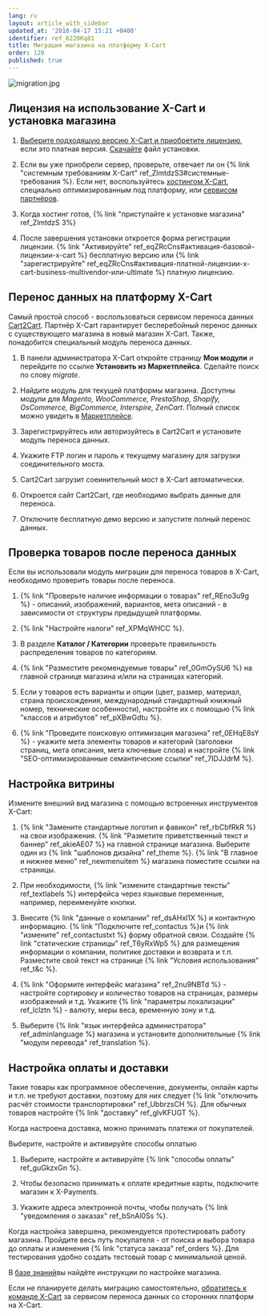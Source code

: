 ```yaml
---
lang: ru
layout: article_with_sidebar
updated_at: '2018-04-17 15:21 +0400'
identifier: ref_6220Kq81
title: Миграция магазина на платформу X-Cart
order: 120
published: true
---
```

![migration.jpg]({{site.baseurl}}/attachments/ref_otTGssNZ/migration.jpg)

## Лицензия на использование X-Cart и уcтановка магазина

1. [Выберите подходящую версию X-Cart и приобретите лицензию](https://www.x-cart.ru/ceny.html "Миграция магазина на платформу X-Cart"), если это платная версия. [Скачайте](https://www.x-cart.ru/download.html) файл установки. 

2. Если вы уже приобрели сервер, проверьте, отвечает ли он {% link "системным требованиям X-Cart" ref_ZlmtdzS3#системные-требования %}. Если нет, воспользуйтесь [хостингом X-Cart](https://www.x-cart.ru/hosting.html "Миграция магазина на платформу X-Cart"), специально оптимизированным под платформу, или [сервисом партнёров](https://market.x-cart.com/experts-and-services/hosters/ "Миграция магазина на платформу X-Cart").

3. Когда хостинг готов, {% link "приступайте к установке магазина" ref_ZlmtdzS 3%}

4. После завершения установки откроется форма регистрации лицензии. {% link "Активируйте" ref_eqZRcCns#активация-базовой-лицензии-x-cart %} бесплатную версию или {% link "зарегистрируйте" ref_eqZRcCns#активация-платной-лицензии-x-cart-business-multivendor-или-ultimate %} платную лицензию.

## Перенос данных на платформу X-Cart 

Самый простой способ  - воспользоваться сервисом переноса данных [Cart2Cart](https://www.shopping-cart-migration.com/ "Миграция магазина на платформу X-Cart"). Партнёр X-Cart гарантирует бесперебойный перенос данных с существующего магазина в новый магазин X-Cart. Также, понадобится специальный модуль переноса данных.

1. В панели администратора X-Cart откройте страницу **Мои модули** и перейдите по ссылке  **Установить из Маркетплейса**. Сделайте поиск по слову _migrate_. 

2. Найдите модуль для текущей платформы магазина. Доступны модули для _Magento, WooCommerce, PrestaShop, Shopify, OsCommerce, BigCommerce, Interspire, ZenCart_. Полный список можно увидеть в [Маркетплейсе](https://market.x-cart.com/addons/migration/?substring=migrate&filter[edition]=all&filter[priceType]=all&filter[sortBy]=p.arrivalDate). 

3.   Зарегистрируйтесь или авторизуйтесь в Cart2Cart и установите модуль переноса данных.

4.   Укажите FTP логин и пароль к текущему магазину для загрузки соединительного моста.

5.   Cart2Cart загрузит соеинительный мост в X-Cart автоматически.

6.   Откроется сайт Cart2Cart, где необходимо выбрать данные для переноса.

7.   Отключите бесплатную демо версию и запустите полный перенос данных.


## Проверка товаров после переноса данных

Если вы использовали модуль миграции для переноса товаров в X-Cart, необходимо проверить товары после переноса.

1. {% link "Проверьте наличие информации о товарах" ref_REno3u9g %} - описаний, изображений, вариантов, мета описаний - в зависимости от структуры предыдущей платформы.

2. {% link "Настройте налоги" ref_XPMqWHCC %}.

3. В разделе **Каталог / Категории** проверьте правильность распределения товаров по категориям.

4. {% link "Разместите рекомендуемые товары" ref_0GmOySU6 %} на главной странице магазина и/или на страницах категорий.

5. Если у товаров есть варианты и опции (цвет, размер, материал, страна происхождения, международный стандартный книжный номер, технические особенности), настройте их с помощью {% link "классов и атрибутов" ref_pXBwGdtu %}.

6. {% link "Проведите поисковую оптимизация магазина" ref_0EHqE8sY %} - укажите мета элементы товаров и категорий (заголовки страниц, мета описания, мета ключевые слова) и настройте {% link "SEO-оптимизированные семантические ссылки" ref_7IDJJdrM %}.

## Настройка витрины

Измените внешний вид магазина с помощью встроенных инструментов X-Cart:

1. {% link "Замените стандартные логотип и фавикон" ref_rbCbfRkR %} на свои изображения. {% link "Разметите приветственный текст и баннер" ref_akieAE07 %} на главной странице магазина. Выберите один из {% link "шаблонов дизайна" ref_theme %}. {% link "В главное и нижнее меню" ref_newmenuitem %} магазина поместите ссылки на страницы.

2. При необходимости, {% link "измените стандартные тексты" ref_textlabels %} интерфейса через языковые переменные, например, переименуйте кнопки. 

3. Внесите {% link "данные о компании" ref_dsAHxl1X %} и контактную информацию. {% link "Подключите ref_contactus %}и {% link "измените" ref_contactustxt %} форму обратной связи. Создайте {% link "статические страницы" ref_T6yRxWp5 %} для размещения информации о компании, политике доставки и возврата и т.п. Разместите свой текст на странице {% link "Условия использования" ref_t&c %}.

4. {% link "Оформите интерфейс магазина" ref_2nu9NBTd %} - настройте сортировку и количество товаров на страницах, размеры изображений и т.д. Укажите {% link "параметры локализации" ref_lclztn %} - валюту, меры веса, временную зону и т.д.

5. Выберите {% link "язык интерфейса администратора" ref_adminlanguage %} магазина и установите дополнительные {% link "модули перевода" ref_translation %}. 


## Настройка оплаты и доставки

Такие товары как программное обеспечение, документы, онлайн карты и т.п. не требуют доставки, поэтому для них следует {% link "отключить расчёт стоимости транспортировки" ref_UbbrzsCH %}. Для обычных товаров настройте {% link "доставку" ref_glvKFUGT %}.

Когда настроена доставка, можно принимать платежи от покупателей.

Выберите, настройте и активируйте способы оплатыю

1. Выберите, настройте и активируйте {% link "способы оплаты" ref_guGkzxGn %}.

2. Чтобы безопасно принимать к оплате кредитные карты, подключите магазин к X-Payments.

3. Укажите адреса электронной почты, чтобы получать {% link "уведомления  о заказах" ref_bSnAl0Ss %}.

Когда настройка завершена, рекомендуется протестировать работу магазина. Пройдите весь путь покупателя - от поиска и выбора товара до оплаты и изменения {% link "статуса заказа" ref_orders %}. Для тестирования удобно создать тестовый товар с минимальной ценой.

В [базе знаний](http://kb.x-cart.ru/)вы найдёте инструкции по настройке магазина.

Если не планируете делать миграцию самостоятельно, [обратитесь к команде X-Cart](https://www.x-cart.ru/contact-us.html) за сервисом переноса данных со сторонних платформ на X-Cart.
